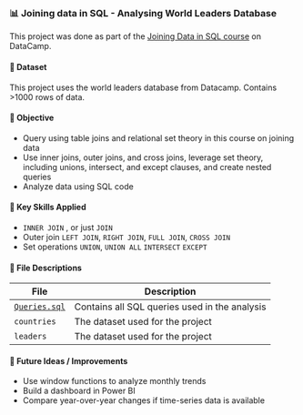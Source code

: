 ### 📊 Joining data in SQL - Analysing World Leaders Database

This project was done as part of the [Joining Data in SQL course](https://www.datacamp.com/completed/statement-of-accomplishment/course/564eb43f916d369c3501c075b76db14f138605d1) on DataCamp.

#### 📁 Dataset
This project uses the world leaders database from Datacamp. Contains >1000 rows of data.

#### 🎯 Objective
- Query using table joins and relational set theory in this course on joining data
- Use inner joins, outer joins, and cross joins, leverage set theory, including unions, intersect, and except clauses, and create nested queries
- Analyze data using SQL code

#### 🧠 Key Skills Applied
- `INNER JOIN` , or just `JOIN`
- Outer join `LEFT JOIN`, `RIGHT JOIN`, `FULL JOIN`, `CROSS JOIN`
- Set operations `UNION`, `UNION ALL` `INTERSECT` `EXCEPT`

#### 🧾 File Descriptions
| File | Description |
|------|-------------|
| [`Queries.sql`](https://github.com/nalapalu/SQL_Projects/blob/main/Joining%20data%20in%20SQL%20-%20Analysing%20World%20Leaders%20Database/Queries.sql) | Contains all SQL queries used in the analysis |
| `countries` | The dataset used for the project |
| `leaders` | The dataset used for the project |

#### 💭 Future Ideas / Improvements
- Use window functions to analyze monthly trends  
- Build a dashboard in Power BI  
- Compare year-over-year changes if time-series data is available
